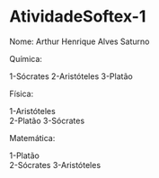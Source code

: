 # AtividadeSoftex-1

Nome: Arthur Henrique Alves Saturno

Química:

1-Sócrates
2-Aristóteles
3-Platão

Física:

1-Aristóteles	
2-Platão
3-Sócrates

Matemática:

1-Platão	
2-Sócrates
3-Aristóteles	
